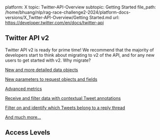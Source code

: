 platform: X
topic: Twitter-API-Overview
subtopic: Getting Started
file_path: /home/bhuang/nlp/rag-race-challenge2-2024/platform-docs-versions/X_Twitter-API-Overview/Getting Started.md
url: https://developer.twitter.com/en/docs/twitter-api

## Twitter API v2

Twitter API v2 is ready for prime time! We recommend that the majority of developers start to think about migrating to v2 of the API, and for any new users to get started with v2. Why migrate?

[New and more detailed data objects](https://developer.twitter.com/en/docs/twitter-api/data-dictionary)

[New parameters to request objects and fields](https://developer.twitter.com/en/docs/twitter-api/data-dictionary/using-fields-and-expansions)

[Advanced metrics](https://developer.twitter.com/en/docs/twitter-api/metrics)

[Receive and filter data with contextual Tweet annotations](https://developer.twitter.com/en/docs/twitter-api/annotations)

[Filter on and identify which Tweets belong to a reply thread](https://developer.twitter.com/en/docs/twitter-api/conversation-id)

[And much more...](https://developer.twitter.com/en/docs/twitter-api/getting-started/about-twitter-api#What%27s)

## Access Levels